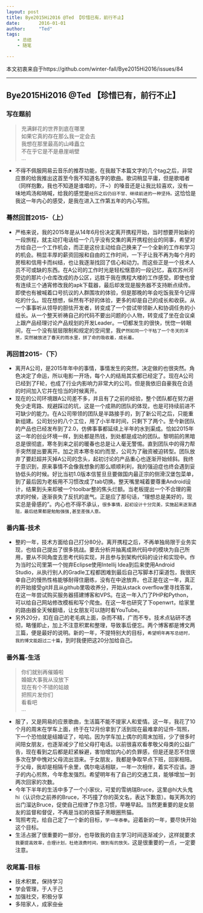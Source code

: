 ```yaml
---
layout: post
title: Bye2015Hi2016 @Ted 【珍惜已有，前行不止】
date:       2016-01-01
author:     "Ted"
tags:
    - 总结
    - 随笔

---
```


本文初衷来自于https://github.com/winter-fall/Bye2015Hi2016/issues/84

---

## Bye2015Hi2016 @Ted 【珍惜已有，前行不止】

### 写在题前

> 充满鲜花的世界到底在哪里  
如果它真的存在那么我一定会去  
我想在那里最高的山峰矗立  
不在乎它是不是悬崖峭壁  
...  

* 不得不佩服网易云音乐的推荐功能，在我敲下本篇文字的几个tag之后，非常应景的给我推出这首至今我不知道名字的歌曲。歌词稍显平庸，但是歌唱者（同样抱歉，我也不知道是谁唱的，汗~）的嗓音还是让我比较喜欢，没有一味地鸡汤和呐喊，给我的感觉是`经历之后仍旧不甘、继续前进的一种坚持。`这恰恰是我这一年内心的感受，是我在进入工作第五年的内心写照。  

### 蓦然回首2015-（上）
* 严格来说，我的2015年是从14年6月份决定离开携程开始，当时想要开始新的一段旅程，就主动打电话给一个几乎没有交集的离开携程创业的同事，希望对方给自己一个工作机会，而正是这份主动给自己换来了一个全新的工作和学习的机会。稍显丰厚的薪资回报和自由的工作时间，一下子让我不再为每个月的房租和信用卡而纠结，也让我逐渐找回了信心和动力。而这些正是一个技术人员不可或缺的东西。在A公司的工作时光是轻松惬意的一段记忆，喜欢苏州河旁边的那片小仓库改成的办公区，远胜于我在携程大楼的工作感受。即使也曾有连续三个通宵修改我的apk下载器，最后却发现是服务器不支持断点续传。即使也有被喊着口号抗议的人群围攻的体验，但是那晚的年会吃饭我至今记得吃的什么。现在想想，纵然有不好的体验，更多的却是自己的成长和收获。从一个事事听从领导的胆怯开发者，转变成了一个尝试带领新人和协调任务的小组长。从一个整天祈祷自己的代码不要出问题的小人物，转变成了坐在会议桌上跟产品经理讨论产品规划的开发Leader。一切都发生的很快，恍惚一转眼间，在一个没有层层限制和规定的空间里，我`俨然如同一个干枯了一个冬天的洋葱，突然被放进了春天的雨水里，拼了命的吸收着，成长着。`

### 再回首2015-（下）
* 离开A公司，是2015年年中的事情，事情发生的突然，决定做的也很突然。角色决定了命运，所以电影一开场，每个人的结局其实都已经定了。现在A公司已经到了F轮，也成了行业内影响力非常大的公司。但是我依旧自豪我在合适的时间加入它并在恰当的时候离开。
* 现在的公司环境跟A公司差不多，并且有了之前的经验，整个团队都在努力避免少走弯路、规避踩过的坑，这是一个成熟的团队的体现，也是可持续前进不可缺少的能力。在A公司带领的团队是半路接手的，到了新公司之后，只能重新组建。公司划分的八个工位，用了小半年时间，只剩下了两个。至今新团队的产品也已经发布到了2.0，仿佛事事都延续上半年的水到渠成。恰如2015年这一年的创业环境一样，到处都是热钱，到处都是成功的团队。黎明前的黑暗总是很彻底，寒冬到来之前的暖春也总是让人毫无警惕。直到团队中的得力帮手突然提出要离开。加之资本寒冬如约而至，公司为了融资被迫转型。团队放弃了要赶超并灭掉A公司的念头，起初讨论的产品重心也逐渐开始倾斜。我终于意识到，原来事情不会像我想象的那么顺顺利利，我的强迫症也终会遇到妥协低头的时候。好比当初1.0版本信誓旦旦要做国内最正宗的侧滑汉堡包菜单，到了最后因为老板用不习惯改成了tab切换。整天嘴里喊着要尊重Android设计，结果到头来却被一个toolbar整的焦头烂额。当老板提出一个不合理的需求的时候，逐渐丧失了反抗的底气。正是应了那句话，“理想总是美好的，现实总是骨感的”。内心也不得不承认，`很多事情，起初设计十分完美，实施起来逐渐遇阻，最后结果都是勉勉强强,甚至差强人意。`

### 番内篇-技术
* 整的一年，技术方面给自己打分80分。离开携程之后，不再单独局限于业务实现，也给自己提出了很多挑战。要去分析并抽离成熟代码中的模块为自己所用，要从不同角度去思考代码实现，并且参与到架构代码的设计和实现中。作为当时公司里第一个抛弃Eclipse使用Intellij Idea到后来使用Android Studio，从执行别人的Gradle工程都困难到最后自己写脚本打渠道包，我很庆幸自己的慢热性格能够耐得住磨练，没有在中途放弃。也正是在这一年，真正的开始接受git并且从github里吸收养分，开始从stack overflow里寻找答案，在这一年尝试购买服务器搭建博客和VPS。在这一年入门了PHP和Python，可以给自己网站修改模板和写个爬虫。在这一年也研究了下openwrt，给家里的路由器全天候翻墙，让女朋友可以随时看YouTube。
* 另外20分，扣在自己的老毛病上面，杂而不精，广而不专。技术点钻研不透彻，略懂即止，加上不注意积累和整理，导致事后便忘。两个博客都是博文两三篇，便是最好的说明。新的一年，不提特别大的目标，`希望明年再写总结时，我的博文能超过二十篇`，到时我便把这20分加给自己。

### 番外篇-生活

>你们就别再催婚啦  
婚姻大事我从没放下  
现在有个不错的姑娘  
把照片发你们  
看看吧  
...  

* 服了，又是网易的应景歌曲，生活篇不能不提家人和爱情。这一年，我花了10个月的周末在学车上面，终于在12月份拿到了活到现在最难拿的证件-驾照，下一个恐怕就是结婚证了，哈哈。因为学车加上偶尔的周末加班，少了很多时间陪女朋友，也逐渐减少了给父母打电话。以前很喜欢看孝敬父母类的公益广告，现在看到之后都是赶紧躲避，害怕增加内心的负罪感，但是还是忍不住很多次在梦中愧对父母流出泪来。于女朋友，我都是争取早点下班，回家相陪。于父母，我却是相隔千余里，偶尔电话相联，一年一次相伴，着实不应该。游子的内心煎熬，今年愈发强烈。希望明年有了自己的交通工具，能够增加一到两次回家的次数。
* 今年下半年的生活中多了一个小家伙，可爱的雪纳瑞Bruce，这里@hi大头鬼hi（认识你之前养的Bruce，不巧撞了你的英文名，表达下歉意）。每天两次的出门溜达Bruce，促使自己规律了作息习惯，早睡早起。当然更重要的是女朋友的监督和督促，不再是当初的夜猫子黑眼圈熊猫。
* 驾照考完，给自己定了一个新的目标，`学一年泰拳`。迎着新的一年，要尽快开始这个目标。
* 生活占据了很重要的一部分，也导致我的自主学习时间逐渐减少，这样就要求`我要提高效率，合理计划，杜绝浪费时间，做到有的放矢。`这是很重要的一点，一定要注意。

### 收尾篇-目标
* 技术积累，保持学习
* 学会管理，于人于己
* 加强社交，积极分享
* 多陪家人，成家~~立业~~


